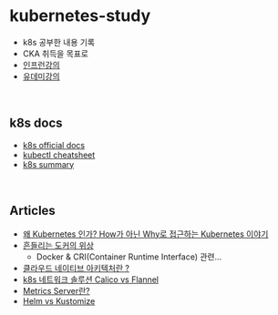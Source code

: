 # kubernetes-study
* k8s 공부한 내용 기록
* CKA 취득을 목표로
* [인프런강의](https://www.inflearn.com/course/%EC%BF%A0%EB%B2%84%EB%84%A4%ED%8B%B0%EC%8A%A4-%EA%B8%B0%EC%B4%88/dashboard)
* [유데미강의](https://www.udemy.com/course/certified-kubernetes-administrator-with-practice-tests/)

<br>

## k8s docs
* [k8s official docs](https://kubernetes.io/docs/home/)
* [kubectl cheatsheet](https://kubernetes.io/ko/docs/reference/kubectl/cheatsheet/)
* [k8s summary](https://github.com/kodekloudhub/certified-kubernetes-administrator-course?tab=readme-ov-file)
<br>

## Articles
* [왜 Kubernetes 인가? How가 아닌 Why로 접근하는 Kubernetes 이야기](https://medium.com/naverfinancial/%EC%99%9C-kubernetes-%EC%9D%B8%EA%B0%80-how%EA%B0%80-%EC%95%84%EB%8B%8C-why%EB%A1%9C-%EC%A0%91%EA%B7%BC%ED%95%98%EB%8A%94-kubernetes-%EC%9D%B4%EC%95%BC%EA%B8%B0-a303aa513a8d)
* [흔들리는 도커의 위상](https://www.samsungsds.com/kr/insights/docker.html?referrer=https://www.google.com/) 
  * Docker & CRI(Container Runtime Interface) 관련...
* [클라우드 네이티브 아키텍처란 ?](https://library.gabia.com/contents/infrahosting/12091/)
* [k8s 네트워크 솔루션 Calico vs Flannel](https://www.jaenung.net/tree/4966)
* [Metrics Server란?](https://nangman14.tistory.com/81)
* [Helm vs Kustomize](https://www.gomgomshrimp.com/posts/k8s/helm-and-kustomize)